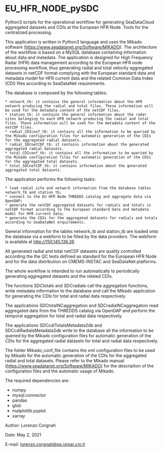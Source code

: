 # EU_HFR_NODE_pySDC
Python3 scripts for the operational workflow for generating SeaDataCloud aggregated datasets and CDIs at the European HFR Node. Tools for the centralized processing.

This application is written in Python3 language and uses the Mikado software (https://www.seadatanet.org/Software/MIKADO). The architecture of the workflow is based on a MySQL database containing information about data and metadata. The application is designed for High Frequency Radar (HFR) data management according to the European HFR node processing workflow, thus generating radial and total velocity aggregated datasets in netCDF format complying with the European standard data and metadata model for HFR current data and the related Common Data Index (CDI) files according to SeaDataNet requirements.

The database is composed by the following tables:

	* network_tb: it contains the general information about the HFR network producing the radial and total files. These information will be used for the metadata content of the netCDF files.
	* station_tb: it contains the general information about the radar sites belonging to each HFR network producing the radial and total files. These information will be used for the metadata content of the netCDF files.
	* radial_CDIconf_tb: it contains all the information to be queried by the Mikado configuration files for automatic generation of the CDIs for the aggregated radial datasets.
	* radial_SDCnetCDF_tb: it contains information about the generated aggregated radial datasets.
	* total_CDIconf_tb: it contains all the information to be queried by the Mikado configuration files for automatic generation of the CDIs for the aggregated total datasets.
	* total_SDCnetCDF_tb: it contains information about the generated aggregated total datasets.

The application performs the following tasks:

	* load radial site and network information from the database tables network_tb and station_tb;
	* connect to the EU HFR Node THREDDS catalog and aggregate data via OpenDAP;
	* generate the netCDF aggregated datasets for radials and totals in netCDF format according to the European standard data and metadata model for HFR current data;
	* generate the CDIs for the aggregated datasets for radials and totals according to SeaDataNet erquirements.

General information for the tables network_tb and station_tb are loaded onto the database via a webform to be filled by the data providers. The webform is available at http://150.145.136.36

All generated radial and total netCDF datasets are quality controlled according the the QC tests defined as standard for the European HFR Node and for the data distribution on CMEMS-INSTAC and SeaDataNet platforms.

The whole workflow is intended to run automatically to periodically generating aggregated datasets and the related CDIs.

The functions SDCtotals and SDCradials call the aggregation functions, write metadata information to the database and call the Mikado application for generating the CDIs for total and radial data respectively.

The applications SDCtotalNCaggregation and SDCradialNCaggregation read aggregated data from the THREDDS catalog via OpenDAP and perform the temporal aggregation for total and radial data respectively.

The applications SDCcdiTotalsMetadata2db and SDCcdiRadialsMetadata2db write to the database all the information to be queried by the Mikado configuration files for automatic generation of the CDIs for the aggregated radial datasets for total and radial data respectively.

The folder Mikado_conf_file contains the xml configuration files to be used by Mikado for the automatic generation of the CDIs for the aggregated radial and total datasets. Please refer to the Mikado manual (https://www.seadatanet.org/Software/MIKADO) for the description of the configuration files and the automatic usage of Mikado.

The required dependencies are:
- numpy
- mysql.connector
- pandas
- glob
- matplotlib.pyplot
- xarray


Author: Lorenzo Corgnati

Date: May 2, 2021

E-mail: lorenzo.corgnati@sp.ismar.cnr.it
